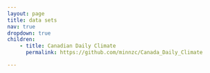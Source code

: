 ```yaml
---
layout: page
title: data sets
nav: true
dropdown: true
children: 
    - title: Canadian Daily Climate
      permalink: https://github.com/minnzc/Canada_Daily_Climate

---
```

